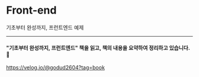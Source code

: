 # Front-end
기초부터 완성까지, 프런트엔드 예제

----

#### "기초부터 완성까지, 프런트엔드" 책을 읽고, 책의 내용을 요약하여 정리하고 있습니다. 📝
https://velog.io/@godud2604?tag=book
